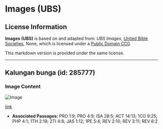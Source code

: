 # Images (UBS)

## License Information

**Images (UBS)** is based on and adapted from: _UBS Images_, [United Bible Societies](https://unitedbiblesocieties.org/), None, which is licensed under a [Public Domain CC0](https://creativecommons.org/public-domain/cc0/).

This markdown version is provided under the same license.



--------------------------------

## Kalungan bunga (id: 285777)

### Image Content

![Image](https://cdn.aquifer.bible/aquifer-content/resources/Media/WEB-0504_garland.jpg)

[link](https://cdn.aquifer.bible/aquifer-content/resources/Media/WEB-0504_garland.jpg)

* **Associated Passages:** PRO 1:9; PRO 4:9; ISA 28:5; ACT 14:13; 1CO 9:25; PHP 4:1; 1TH 2:19; 2TI 4:8; JAS 1:12; 1PE 5:4; REV 2:10; REV 3:11; REV 6:2

